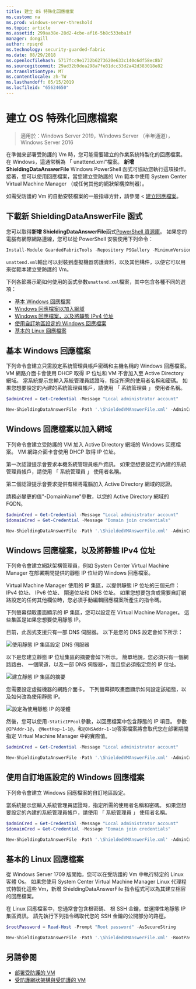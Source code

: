 ```yaml
---
title: 建立 OS 特殊化回應檔案
ms.custom: na
ms.prod: windows-server-threshold
ms.topic: article
ms.assetid: 299aa38e-28d2-4cbe-af16-5b8c533eba1f
manager: dongill
author: rpsqrd
ms.technology: security-guarded-fabric
ms.date: 08/29/2018
ms.openlocfilehash: 5717fcc9e1732b6273620e633c140c6df58ec8b7
ms.sourcegitcommit: 29ad32b9dea298a7fe81dcc33d2a42d383018e82
ms.translationtype: MT
ms.contentlocale: zh-TW
ms.lasthandoff: 05/15/2019
ms.locfileid: "65624650"
---
```

# <a name="create-os-specialization-answer-file"></a>建立 OS 特殊化回應檔案

>適用於：Windows Server 2019，Windows Server （半年通道），Windows Server 2016

在準備来部署受防護的 Vm 時，您可能需要建立的作業系統特製化的回應檔案。 在 Windows，這通常稱為 「 unattend.xml"檔案。 **新增 ShieldingDataAnswerFile** Windows PowerShell 函式可協助您執行這項操作。 接著，您可以使用回應檔案，當您建立受防護的 Vm 範本中使用 System Center Virtual Machine Manager （或任何其他的網狀架構控制器）。

如需受防護的 Vm 的自動安裝檔案的一般指導方針，請參閱 <<c0> [ 建立回應檔案](guarded-fabric-tenant-creates-shielding-data.md#create-an-answer-file)。
 
## <a name="downloading-the-new-shieldingdataanswerfile-function"></a>下載新 ShieldingDataAnswerFile 函式

您可以取得**新增 ShieldingDataAnswerFile**函式[PowerShell 資源庫](https://aka.ms/gftools)。 如果您的電腦有網際網路連線，您可以從 PowerShell 安裝使用下列命令：

```powershell
Install-Module GuardedFabricTools -Repository PSGallery -MinimumVersion 1.0.0
```

`unattend.xml`輸出可以封裝到虛擬機器防護資料，以及其他構件，以便它可以用來從範本建立受防護的 Vm。

下列各節將示範如何使用的函式參數`unattend.xml`檔案，其中包含各種不同的選項：

- [基本 Windows 回應檔案](#basic-windows-answer-file)
- [Windows 回應檔案以加入網域](#windows-answer-file-with-domain-join)
- [Windows 回應檔案，以及將靜態 IPv4 位址](#windows-answer-file-with-static-ipv4-addresses)
- [使用自訂地區設定的 Windows 回應檔案](#windows-answer-file-with-a-custom-locale)
- [基本的 Linux 回應檔案](#basic-linux-answer-file)

## <a name="basic-windows-answer-file"></a>基本 Windows 回應檔案

下列命令會建立只需設定系統管理員帳戶密碼和主機名稱的 Windows 回應檔案。
VM 網路介面卡會使用 DHCP 取得 IP 位址和 VM 不會加入至 Active Directory 網域。
當系統提示您輸入系統管理員認證時，指定所需的使用者名稱和密碼。
如果您想要設定的內建的系統管理員帳戶，請使用 「 系統管理員 」 使用者名稱。

```powershell
$adminCred = Get-Credential -Message "Local administrator account"

New-ShieldingDataAnswerFile -Path '.\ShieldedVMAnswerFile.xml' -AdminCredentials $adminCred
```

## <a name="windows-answer-file-with-domain-join"></a>Windows 回應檔案以加入網域

下列命令會建立受防護的 VM 加入 Active Directory 網域的 Windows 回應檔案。
VM 網路介面卡會使用 DHCP 取得 IP 位址。

第一次認證提示會要求本機系統管理員帳戶資訊。
如果您想要設定的內建的系統管理員帳戶，請使用 「 系統管理員 」 使用者名稱。

第二個認證提示會要求提供有權將電腦加入 Active Directory 網域的認證。

請務必變更的值"-DomainName"參數，以您的 Active Directory 網域的 FQDN。

```powershell
$adminCred = Get-Credential -Message "Local administrator account"
$domainCred = Get-Credential -Message "Domain join credentials"

New-ShieldingDataAnswerFile -Path '.\ShieldedVMAnswerFile.xml' -AdminCredentials $adminCred -DomainName 'my.contoso.com' -DomainJoinCredentials $domainCred
```
## <a name="windows-answer-file-with-static-ipv4-addresses"></a>Windows 回應檔案，以及將靜態 IPv4 位址

下列命令會建立網狀架構管理員，例如 System Center Virtual Machine Manager 在部署期間提供的靜態 IP 位址的 Windows 回應檔案。

Virtual Machine Manager 使用的 IP 集區，以提供靜態 IP 位址的三個元件：IPv4 位址、 IPv6 位址、 閘道位址和 DNS 位址。 如果您想要包含或需要自訂網路設定的任何其他欄位時，您必須手動編輯回應檔案所產生的指令碼。

下列螢幕擷取畫面顯示的 IP 集區，您可以設定在 Virtual Machine Manager。 這些集區是如果您想要使用靜態 IP。

目前，此函式支援只有一部 DNS 伺服器。 以下是您的 DNS 設定會如下所示：

![使用靜態 IP 集區設定 DNS 伺服器](../media/Guarded-Fabric-Shielded-VM/guarded-host-unattend-static-ip-address-pool-dns-settings.png)

以下是您建立靜態 IP 位址集區的摘要會如下所示。 簡單地說，您必須只有一個網路路由、 一個閘道，以及一部 DNS 伺服器-，而且您必須指定您的 IP 位址。

![建立靜態 IP 集區的摘要](../media/Guarded-Fabric-Shielded-VM/guarded-host-unattend-static-ip-address-pool-summary.png)

您需要設定虛擬機器的網路介面卡。 下列螢幕擷取畫面顯示如何設定該組態，以及如何改為使用靜態 IP。

![設定為使用靜態 IP 的硬體](../media/Guarded-Fabric-Shielded-VM/guarded-host-unattend-static-ip-address-pool-network-adapter-settings.png)

然後，您可以使用`-StaticIPPool`參數，以回應檔案中包含靜態的 IP 項目。 參數`@IPAddr-1@`， `@NextHop-1-1@`，和`@DNSAddr-1-1@`答案檔案將會取代您在部署期間指定 Virtual Machine Manager 中的實際值。

```powershell
$adminCred = Get-Credential -Message "Local administrator account"

New-ShieldingDataAnswerFile -Path '.\ShieldedVMAnswerFile.xml' -AdminCredentials $adminCred -StaticIPPool IPv4Address
```

## <a name="windows-answer-file-with-a-custom-locale"></a>使用自訂地區設定的 Windows 回應檔案

下列命令會建立 Windows 回應檔案的自訂地區設定。

當系統提示您輸入系統管理員認證時，指定所需的使用者名稱和密碼。
如果您想要設定的內建的系統管理員帳戶，請使用 「 系統管理員 」 使用者名稱。

```powershell
$adminCred = Get-Credential -Message "Local administrator account"
$domainCred = Get-Credential -Message "Domain join credentials"

New-ShieldingDataAnswerFile -Path '.\ShieldedVMAnswerFile.xml' -AdminCredentials $adminCred -Locale es-ES
```

## <a name="basic-linux-answer-file"></a>基本的 Linux 回應檔案

從 Windows Server 1709 版開始，您可以在受防護的 Vm 中執行特定的 Linux 客體 Os。
如果您使用 System Center Virtual Machine Manager Linux 代理程式特製化這些 Vm，新增 ShieldingDataAnswerFile 指令程式可以為其建立相容的回應檔案。

在 Linux 回應檔案中，您通常會包含根密碼、 根 SSH 金鑰，並選擇性地靜態 IP 集區資訊。
請先執行下列指令碼取代您的 SSH 金鑰的公開部分的路徑。

```powershell
$rootPassword = Read-Host -Prompt "Root password" -AsSecureString

New-ShieldingDataAnswerFile -Path '.\ShieldedVMAnswerFile.xml' -RootPassword $rootPassword -RootSshKey '~\.ssh\id_rsa.pub'
```

## <a name="see-also"></a>另請參閱

- [部署受防護的 VM](guarded-fabric-configuration-scenarios-for-shielded-vms-overview.md)
- [受防護網狀架構與受防護的 VM](guarded-fabric-and-shielded-vms-top-node.md)
